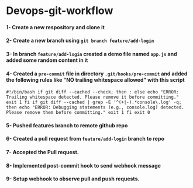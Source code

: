 # Devops-git-workflow
#### 1- Create a  new respository and clone it
#### 2- Create a new branch using `git branch feature/add-login`
#### 3- In branch `feature/add-login` created a demo file named `app.js` and added some random content in it
#### 4- Created a `pre-commit` file in directory `.git/hooks/pre-commit` and added the following rules like "NO trailing whitespace allowed" with this script 
`#!/bin/bash
if git diff --cached --check; then
    :
else
    echo "ERROR: Trailing whitespace detected. Please remove it before committing."
    exit 1
fi
if git diff --cached | grep -E '^(+|-).*console\.log' -q; then
    echo "ERROR: Debugging statements (e.g., console.log) detected. Please remove them before committing."
    exit 1
fi
exit 0`
#### 5- Pushed features branch to remote github repo
#### 6- Created a pull request  from `feature/add-login`  branch to repo
#### 7- Accepted the Pull request.
#### 8- Implemented post-commit hook to send webhook message 
#### 9- Setup webhook to observe pull and push requests.
